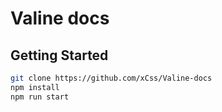 # Valine docs

## Getting Started

```bash
git clone https://github.com/xCss/Valine-docs
npm install
npm run start
```
